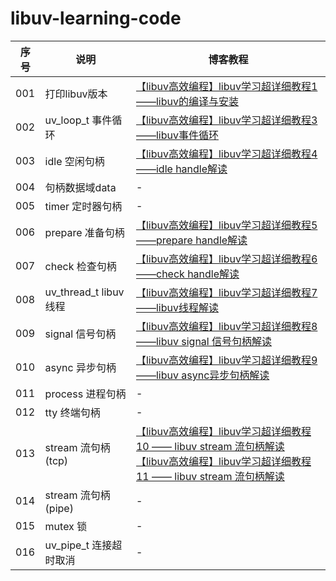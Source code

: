 # libuv-learning-code
| 序号 | 说明 | 博客教程 |
| -- | -- | -- |
| 001 | 打印libuv版本 | [【libuv高效编程】libuv学习超详细教程1——libuv的编译与安装](https://blog.csdn.net/jiejiemcu/article/details/105586752) |
| 002 | uv_loop_t 事件循环 | [【libuv高效编程】libuv学习超详细教程3——libuv事件循环](https://blog.csdn.net/jiejiemcu/article/details/105622428) |
| 003 | idle 空闲句柄 | [【libuv高效编程】libuv学习超详细教程4——idle handle解读](https://blog.csdn.net/jiejiemcu/article/details/105670311) |
| 004 | 句柄数据域data | - |
| 005 | timer 定时器句柄 | - |
| 006 | prepare 准备句柄 | [【libuv高效编程】libuv学习超详细教程5——prepare handle解读](https://jiejie.blog.csdn.net/article/details/105681010) |
| 007 | check 检查句柄 | [【libuv高效编程】libuv学习超详细教程6——check handle解读](https://blog.csdn.net/jiejiemcu/article/details/105681625) |
| 008 | uv_thread_t libuv线程 | [【libuv高效编程】libuv学习超详细教程7——libuv线程解读](https://blog.csdn.net/jiejiemcu/article/details/105687789) |
| 009 | signal 信号句柄 | [【libuv高效编程】libuv学习超详细教程8——libuv signal 信号句柄解读](https://blog.csdn.net/jiejiemcu/article/details/105717692) |
| 010 | async 异步句柄 | [【libuv高效编程】libuv学习超详细教程9——libuv async异步句柄解读](https://blog.csdn.net/jiejiemcu/article/details/105738484) |
| 011 | process 进程句柄 | - |
| 012 | tty 终端句柄 | - |
| 013 | stream 流句柄(tcp) | [【libuv高效编程】libuv学习超详细教程10 —— libuv stream 流句柄解读](https://jiejie.blog.csdn.net/article/details/105825247)<br />[【libuv高效编程】libuv学习超详细教程11 —— libuv stream 流句柄解读](https://jiejie.blog.csdn.net/article/details/105964068) |
| 014 | stream 流句柄(pipe) | - |
| 015  | mutex 锁 | - |
| 016  | uv_pipe_t 连接超时取消 | - |


